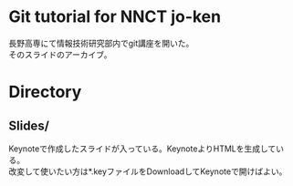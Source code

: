 # Git tutorial for NNCT jo-ken
長野高専にて情報技術研究部内でgit講座を開いた。  
そのスライドのアーカイブ。

# Directory
## Slides/
Keynoteで作成したスライドが入っている。KeynoteよりHTMLを生成している。  
改変して使いたい方は*.keyファイルをDownloadしてKeynoteで開けばよい。